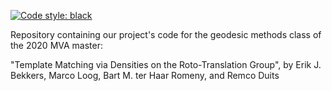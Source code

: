 [![Code style: black](https://img.shields.io/badge/code%20style-black-000000.svg)](https://github.com/psf/black)

Repository containing our project's code for the geodesic methods class of the 2020 MVA master:

"Template Matching via Densities on the Roto-Translation Group", by Erik J.
Bekkers, Marco Loog, Bart M. ter Haar Romeny, and Remco Duits
